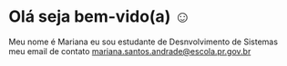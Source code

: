  # Olá seja  bem-vido(a) ☺
 Meu nome é Mariana  eu sou estudante de  Desnvolvimento de Sistemas 
 meu email de contato  mariana.santos.andrade@escola.pr.gov.br
 
  
